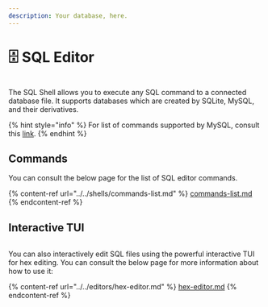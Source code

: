 ```yaml
---
description: Your database, here.
---
```


# 🗄 SQL Editor

<figure><img src="../../../../.gitbook/assets/Beta3-022-SqlEditor.png" alt=""><figcaption></figcaption></figure>

The SQL Shell allows you to execute any SQL command to a connected database file. It supports databases which are created by SQLite, MySQL, and their derivatives.

{% hint style="info" %}
For list of commands supported by MySQL, consult this [link](https://dev.mysql.com/doc/refman/8.0/en/sql-statements.html).
{% endhint %}

## Commands

You can consult the below page for the list of SQL editor commands.

{% content-ref url="../../shells/commands-list.md" %}
[commands-list.md](../../shells/commands-list.md)
{% endcontent-ref %}

## Interactive TUI

<figure><img src="../../../../.gitbook/assets/Beta3-023-SqlEditor.png" alt=""><figcaption></figcaption></figure>

You can also interactively edit SQL files using the powerful interactive TUI for hex editing. You can consult the below page for more information about how to use it:

{% content-ref url="../../editors/hex-editor.md" %}
[hex-editor.md](../../editors/hex-editor.md)
{% endcontent-ref %}
